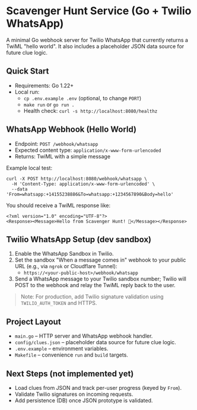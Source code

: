 # Scavenger Hunt Service (Go + Twilio WhatsApp)

A minimal Go webhook server for Twilio WhatsApp that currently returns a TwiML "hello world". It also includes a placeholder JSON data source for future clue logic.

## Quick Start

- Requirements: Go 1.22+
- Local run:
  - `cp .env.example .env` (optional, to change `PORT`)
  - `make run` or `go run .`
  - Health check: `curl -s http://localhost:8080/healthz`

## WhatsApp Webhook (Hello World)

- Endpoint: `POST /webhook/whatsapp`
- Expected content type: `application/x-www-form-urlencoded`
- Returns: TwiML with a simple message

Example local test:

```
curl -X POST http://localhost:8080/webhook/whatsapp \
  -H 'Content-Type: application/x-www-form-urlencoded' \
  --data 'From=whatsapp:+14155238886&To=whatsapp:+1234567890&Body=hello'
```

You should receive a TwiML response like:

```
<?xml version="1.0" encoding="UTF-8"?>
<Response><Message>Hello from Scavenger Hunt! 👋</Message></Response>
```

## Twilio WhatsApp Setup (dev sandbox)

1. Enable the WhatsApp Sandbox in Twilio.
2. Set the sandbox "When a message comes in" webhook to your public URL (e.g., via `ngrok` or Cloudflare Tunnel):
   - `https://<your-public-host>/webhook/whatsapp`
3. Send a WhatsApp message to your Twilio sandbox number; Twilio will POST to the webhook and relay the TwiML reply back to the user.

> Note: For production, add Twilio signature validation using `TWILIO_AUTH_TOKEN` and HTTPS.

## Project Layout

- `main.go` – HTTP server and WhatsApp webhook handler.
- `config/clues.json` – placeholder data source for future clue logic.
- `.env.example` – environment variables.
- `Makefile` – convenience `run` and `build` targets.

## Next Steps (not implemented yet)

- Load clues from JSON and track per-user progress (keyed by `From`).
- Validate Twilio signatures on incoming requests.
- Add persistence (DB) once JSON prototype is validated.
